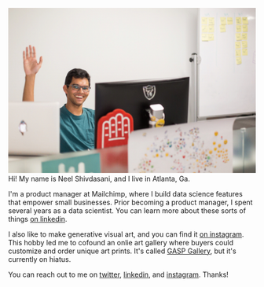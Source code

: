 ![sup fam](wave.gif)
Hi! My name is Neel Shivdasani, and I live in Atlanta, Ga.

I'm a product manager at Mailchimp, where I build data science features that empower small businesses. Prior becoming a product manager, I spent several years as a data scientist. You can learn more about these sorts of things [on linkedin](http://linkedin.dataneel.com).

I also like to make generative visual art, and you can find it [on instagram](http://instagram.com/neel_generates). This hobby led me to cofound an onlie art gallery where buyers could customize and order unique art prints. It's called [GASP Gallery](http://ww.gasp.gallery), but it's currently on hiatus.

You can reach out to me on [twitter](http://twitter.dataneel.com), [linkedin](http://linkedin.dataneel.com), and [instagram](http://instagram.com/neel_generates). Thanks!
